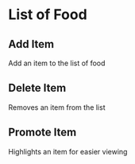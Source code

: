 # List of Food

## Add Item
Add an item to the list of food

## Delete Item
Removes an item from the list

## Promote Item
Highlights an item for easier viewing
